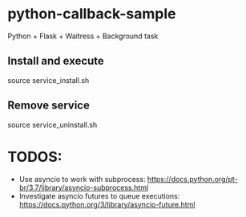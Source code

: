 # python-callback-sample
Python + Flask + Waitress + Background task

## Install and execute
source service_install.sh

## Remove service
source service_uninstall.sh

# TODOS: 
- Use asyncio to work with subprocess: https://docs.python.org/pt-br/3.7/library/asyncio-subprocess.html
- Investigate asyncio futures to queue executions: https://docs.python.org/3/library/asyncio-future.html